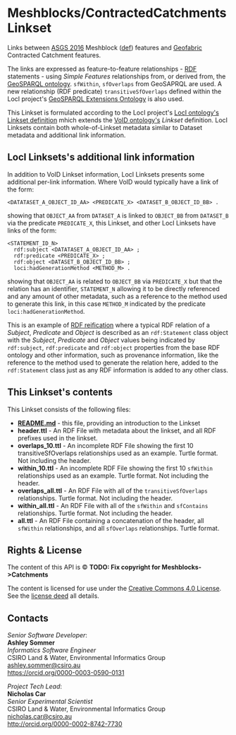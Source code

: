 # Meshblocks/ContractedCatchments Linkset
Links between [ASGS 2016](http://linked.data.gov.au/dataset/asgs2016) Meshblock ([def](http://linked.data.gov.au/def/asgs#MeshBlock)) features and [Geofabric](http://linked.data.gov.au/dataset/geofabric) Contracted Catchment features.

The links are expressed as feature-to-feature relationships - [RDF](https://www.w3.org/2001/sw/wiki/RDF) statements - using *Simple Features* relationships from, or derived from, the [GeoSPARQL ontology](https://en.wikipedia.org/wiki/GeoSPARQL). `sfWithin`, `sfOverlaps` from GeoSAPRQL are used. A new relationship (RDF predicate) `transitiveSfOverlaps` defined within the LocI project's [GeoSPARQL Extensions Ontology](https://github.com/CSIRO-enviro-informatics/geosparql-ext-ont) is also used. 

This Linkset is formulated according to the LocI project's [LocI ontology's Linkset definition](http://linked.data.gov.au/def/loci#Linkset) mhich extends the [VoID ontology's](https://www.w3.org/TR/void/) *Linkset* definition. LocI Linksets contain both whole-of-Linkset metadata similar to Dataset metadata and additional link information.

## LocI Linksets's additional link information
In addition to VoID Linkset information, LocI Linksets presents some additional per-link information. Where VoID would typically have a link of the form:

```
<DATATASET_A_OBJECT_ID_AA> <PREDICATE_X> <DATASET_B_OBJECT_ID_BB> .
```
showing that `OBJECT_AA` from `DATASET_A` is linked to `OBJECT_BB` from `DATASET_B` via the predicate `PREDICATE_X`, this Linkset, and other LocI Linksets have links of the form:

```
<STATEMENT_ID_N>
  rdf:subject <DATATASET_A_OBJECT_ID_AA> ;
  rdf:predicate <PREDICATE_X> ;
  rdf:object <DATASET_B_OBJECT_ID_BB> ;
  loci:hadGenerationMethod <METHOD_M> .
```

showing that `OBJECT_AA` is related to `OBJECT_BB` via `PREDICATE_X` but that the relation has an identifier, `STATEMENT_N` allowing it to be directly referenced and any amount of other metadata, such as a reference to the method used to generate this link, in this case `METHOD_M` indicated by the predicate `loci:hadGenerationMethod`.

This is an example of [RDF reification](http://patterns.dataincubator.org/book/reified-statement.html) where a typical RDF relation of a *Subject*, *Predicate* and *Object* is described as an `rdf:Statement` class object with the *Subject*, *Predicate* and *Object* values being indicated by `rdf:subject`, `rdf:predicate` and `rdf:object` properties from the base RDF ontology and other information, such as provenance information, like the reference to the method used to generate the relation here, added to the `rdf:Statement` class just as any RDF information is added to any other class.

## This Linkset's contents
This Linkset consists of the following files:

* **[README.md](README.md)** - this file, providing an introduction to the Linkset
* **header.ttl** - An RDF File with metadata about the linkset, and all RDF prefixes used in the linkset.
* **overlaps_10.ttl** - An incomplete RDF File showing the first 10 transitiveSfOverlaps relationships used as an example. Turtle format. Not including the header.
* **within_10.ttl** - An incomplete RDF File showing the first 10 `sfWithin` relationships used as an example. Turtle format. Not including the header.
* **overlaps_all.ttl** - An RDF File with all of the `transitiveSfOverlaps` relationships. Turtle format. Not including the header.
* **within_all.ttl** - An RDF File with all of the `sfWithin` and `sfContains` relationships. Turtle format. Not including the header.
* **all.ttl** - An RDF File containing a concatenation of the header, all `sfWithin` relationships, and all `sfOverlaps` relationships. Turtle format.


## Rights & License
The content of this API is &copy; **TODO: Fix copyright for Meshblocks->Catchments**

The content is licensed for use under the [Creative Commons 4.0 License](https://creativecommons.org/licenses/by/4.0/). See the [license deed](LICENSE) all details.


## Contacts
*Senior Software Developer*:  
**Ashley Sommer**  
*Informatics Software Engineer*  
CSIRO Land & Water, Environmental Informatics Group  
<ashley.sommer@csiro.au>  
<https://orcid.org/0000-0003-0590-0131>  

*Project Tech Lead*:  
**Nicholas Car**  
*Senior Experimental Scientist*  
CSIRO Land & Water, Environmental Informatics Group  
<nicholas.car@csiro.au>  
<http://orcid.org/0000-0002-8742-7730>  

